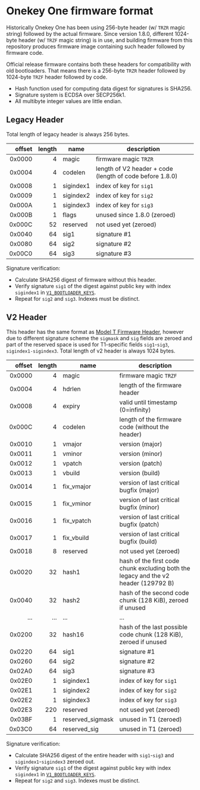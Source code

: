 # Onekey One firmware format

Historically Onekey One has been using 256-byte header (w/ `TRZR` magic string) followed by the
actual firmware. Since version 1.8.0, different 1024-byte header (w/ `TRZF` magic string) is in use,
and building firmware from this repository produces firmware image containing such header followed
by firmware code.

Official release firmware contains both these headers for compatibility with old bootloaders. That
means there is a 256-byte `TRZR` header followed by 1024-byte `TRZF` header followed by code.

* Hash function used for computing data digest for signatures is SHA256.
* Signature system is ECDSA over SECP256k1.
* All multibyte integer values are little endian.

## Legacy Header

Total length of legacy header is always 256 bytes.

| offset | length | name | description |
|-------:|-------:|------|-------------|
| 0x0000 | 4      | magic | firmware magic `TRZR` |
| 0x0004 | 4      | codelen | length of V2 header + code (length of code before 1.8.0) |
| 0x0008 | 1      | sigindex1 | index of key for `sig1` |
| 0x0009 | 1      | sigindex2 | index of key for `sig2` |
| 0x000A | 1      | sigindex3 | index of key for `sig3` |
| 0x000B | 1      | flags | unused since 1.8.0 (zeroed) |
| 0x000C | 52     | reserved | not used yet (zeroed) |
| 0x0040 | 64     | sig1 | signature #1 |
| 0x0080 | 64     | sig2 | signature #2 |
| 0x00C0 | 64     | sig3 | signature #3 |

Signature verification:

* Calculate SHA256 digest of firmware without this header.
* Verify signature `sig1` of the digest against public key with index `sigindex1` in [`V1_BOOTLOADER_KEYS`](https://github.com/trezor/trezor-firmware/blob/master/python/src/trezorlib/firmware.py).
* Repeat for `sig2` and `sig3`. Indexes must be distinct.

## V2 Header

This header has the same format as [Model T Firmware Header](../model-t/boot.md#firmware-header),
however due to different signature scheme the `sigmask` and `sig` fields are zeroed and part of the
reserved space is used for T1-specific fields `sig1`-`sig3`, `sigindex1-sigindex3`. Total length of
v2 header is always 1024 bytes.

| offset | length | name | description |
|-------:|-------:|------|-------------|
| 0x0000 | 4      | magic | firmware magic `TRZF` |
| 0x0004 | 4      | hdrlen | length of the firmware header |
| 0x0008 | 4      | expiry | valid until timestamp (0=infinity) |
| 0x000C | 4      | codelen | length of the firmware code (without the header) |
| 0x0010 | 1      | vmajor | version (major) |
| 0x0011 | 1      | vminor | version (minor) |
| 0x0012 | 1      | vpatch | version (patch) |
| 0x0013 | 1      | vbuild | version (build) |
| 0x0014 | 1      | fix_vmajor | version of last critical bugfix (major) |
| 0x0015 | 1      | fix_vminor | version of last critical bugfix (minor) |
| 0x0016 | 1      | fix_vpatch | version of last critical bugfix (patch) |
| 0x0017 | 1      | fix_vbuild | version of last critical bugfix (build) |
| 0x0018 | 8      | reserved | not used yet (zeroed) |
| 0x0020 | 32     | hash1 | hash of the first code chunk excluding both the legacy and the v2 header (129792 B) |
| 0x0040 | 32     | hash2 | hash of the second code chunk (128 KiB), zeroed if unused |
| ...    | ...    | ... | ... |
| 0x0200 | 32     | hash16 | hash of the last possible code chunk (128 KiB), zeroed if unused |
| 0x0220 | 64     | sig1 | signature #1 |
| 0x0260 | 64     | sig2 | signature #2 |
| 0x02A0 | 64     | sig3 | signature #3 |
| 0x02E0 | 1      | sigindex1 | index of key for `sig1` |
| 0x02E1 | 1      | sigindex2 | index of key for `sig2` |
| 0x02E2 | 1      | sigindex3 | index of key for `sig3` |
| 0x02E3 | 220    | reserved | not used yet (zeroed) |
| 0x03BF | 1      | reserved_sigmask | unused in T1 (zeroed) |
| 0x03C0 | 64     | reserved_sig | unused in T1 (zeroed) |

Signature verification:

* Calculate SHA256 digest of the entire header with `sig1`-`sig3` and `sigindex1`-`sigindex3` zeroed
  out.
* Verify signature `sig1` of the digest against public key with index `sigindex1` in [`V1_BOOTLOADER_KEYS`](https://github.com/trezor/trezor-firmware/blob/master/python/src/trezorlib/firmware.py).
* Repeat for `sig2` and `sig3`. Indexes must be distinct.
